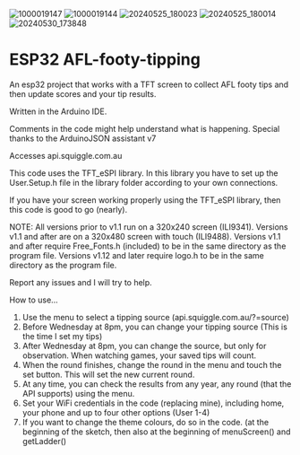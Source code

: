 ![1000019147](https://github.com/dsfifty/AFL-footy-tipping/assets/113217855/1454fe34-b86a-425d-a928-043ecc0a6159)
![1000019144](https://github.com/dsfifty/AFL-footy-tipping/assets/113217855/f72631a0-d818-4583-aeb6-28e90580bbfb)
![20240525_180023](https://github.com/dsfifty/AFL-footy-tipping/assets/113217855/df26ea26-1a8d-4079-a39f-9f8978f0faf6)
![20240525_180014](https://github.com/dsfifty/AFL-footy-tipping/assets/113217855/dec1526a-c979-4414-a984-1d1d07562123)
![20240530_173848](https://github.com/dsfifty/ESP32_AFL-footy-tipping/assets/113217855/d80f818d-321c-41c2-b45a-296764771463)

# ESP32 AFL-footy-tipping
An esp32 project that works with a TFT screen to collect AFL footy tips and then update scores and your tip results. 

Written in the Arduino IDE.

Comments in the code might help understand what is happening.
Special thanks to the ArduinoJSON assistant v7

Accesses api.squiggle.com.au

This code uses the TFT_eSPI library. In this library you have to set up the User.Setup.h file in the library folder according to your own connections.

If you have your screen working properly using the TFT_eSPI library, then this code is good to go (nearly).

NOTE: All versions prior to v1.1 run on a 320x240 screen (ILI9341). Versions v1.1 and after are on a 320x480 screen with touch (ILI9488). Versions v1.1 and after require Free_Fonts.h (included) to be in the same directory as the program file. Versions v1.12 and later require logo.h to be in the same directory as the program file.

Report any issues and I will try to help.

How to use...

1. Use the menu to select a tipping source (api.squiggle.com.au/?=source)
2. Before Wednesday at 8pm, you can change your tipping source (This is the time I set my tips)
3. After Wednesday at 8pm, you can change the source, but only for observation. When watching games, your saved tips will count.
4. When the round finishes, change the round in the menu and touch the set button. This will set the new current round.
5. At any time, you can check the results from any year, any round (that the API supports) using the menu.
6. Set your WiFi credentials in the code (replacing mine), including home, your phone and up to four other options (User 1-4)
7. If you want to change the theme colours, do so in the code. (at the beginning of the sketch, then also at the beginning of menuScreen() and getLadder()
